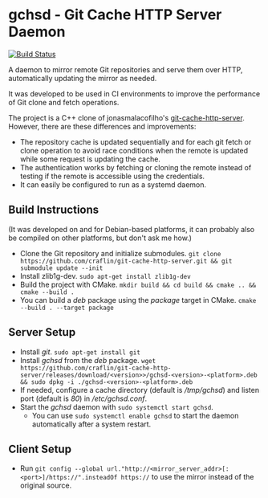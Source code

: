 
# gchsd - Git Cache HTTP Server Daemon

[![Build Status](http://xaws6t1emwa2m5pr.myfritz.net:8080/buildStatus/icon?job=craflin%2Fgit-cache-http-server%2Fmaster)](http://xaws6t1emwa2m5pr.myfritz.net:8080/job/craflin/job/git-cache-http-server/job/master/)

A daemon to mirror remote Git repositories and serve them over HTTP, automatically updating the mirror as needed.

It was developed to be used in CI environments to improve the performance of Git clone and fetch operations.

The project is a C++ clone of jonasmalacofilho's [git-cache-http-server](https://github.com/jonasmalacofilho/git-cache-http-server).
However, there are these differences and improvements:
* The repository cache is updated sequentially and for each git fetch or clone operation to avoid race conditions when the remote is updated while some request is updating the cache.
* The authentication works by fetching or cloning the remote instead of testing if the remote is accessible using the credentials.
* It can easily be configured to run as a systemd daemon.

## Build Instructions

(It was developed on and for Debian-based platforms, it can probably also be compiled on other platforms, but don't ask me how.)

* Clone the Git repository and initialize submodules. `git clone https://github.com/craflin/git-cache-http-server.git && git submodule update --init`
* Install zlib1g-dev. `sudo apt-get install zlib1g-dev`
* Build the project with CMake. `mkdir build && cd build && cmake .. && cmake --build .`
* You can build a *deb* package using the *package* target in CMake. `cmake --build . --target package`

## Server Setup

* Install *git*. `sudo apt-get install git`
* Install *gchsd* from the *deb* package. `wget https://github.com/craflin/git-cache-http-server/releases/download/<version>>/gchsd-<version>-<platform>.deb && sudo dpkg -i ./gchsd-<version>-<platform>.deb`
* If needed, configure a cache directory (default is */tmp/gchsd*) and listen port (default is *80*) in */etc/gchsd.conf*.
* Start the *gchsd* daemon with `sudo systemctl start gchsd`.
  * You can use `sudo systemctl enable gchsd` to start the daemon automatically after a system restart.

## Client Setup

* Run `git config --global url."http://<mirror_server_addr>[:<port>]/https://".insteadOf https://` to use the mirror instead of the original source.
